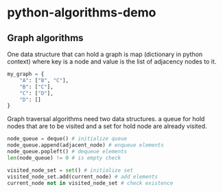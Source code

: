 # python-algorithms-demo

## Graph algorithms

One data structure that can hold a graph is map (dictionary in python context) where key is a node and value is the list of adjacency nodes to it.

```python
my_graph = {
    "A": ["B", "C"],
    "B": ["C"],
    "C": ["D"],
    "D": []
}
```

Graph traversal algorithms need two data structures. a queue for hold nodes that are to be visited and a set for hold node are already visited.

```python
node_queue = deque() # initialize queue
node_queue.append(adjacent_node) # enqueue elements
node_queue.popleft() # dequeue elements
len(node_queue) != 0 # is empty check

visited_node_set = set() # initialize set
visited_node_set.add(current_node) # add elements
current_node not in visited_node_set # check existence
```

